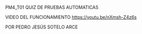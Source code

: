PM4_T01 QUIZ DE PRUEBAS AUTOMATICAS

VIDEO DEL FUNCIONAMIENTO
https://youtu.be/nXmsh-Z4z6s

POR 
PEDRO JESÚS SOTELO ARCE
